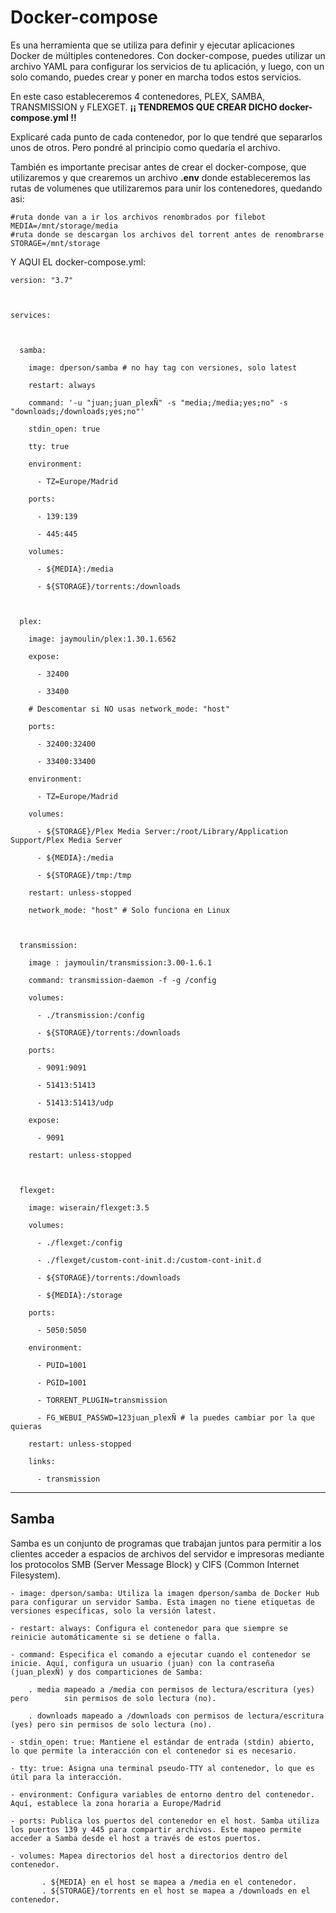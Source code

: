 # Docker-compose

Es una herramienta que se utiliza para definir y ejecutar aplicaciones Docker de múltiples contenedores. Con docker-compose, puedes utilizar un archivo YAML para configurar los servicios de tu aplicación, y luego, con un solo comando, puedes crear y poner en marcha todos estos servicios.

En este caso estableceremos 4 contenedores, PLEX, SAMBA, TRANSMISSION y FLEXGET. **¡¡ TENDREMOS QUE CREAR DICHO docker-compose.yml !!**

Explicaré cada punto de cada contenedor, por lo que tendré que separarlos unos de otros. Pero pondré al principio como quedaría el archivo.

También es importante precisar antes de crear el docker-compose, que utilizaremos y que crearemos un archivo **.env** donde estableceremos las rutas de volumenes que utilizaremos para unir los contenedores, quedando asi:

```
#ruta donde van a ir los archivos renombrados por filebot
MEDIA=/mnt/storage/media
#ruta donde se descargan los archivos del torrent antes de renombrarse
STORAGE=/mnt/storage
```

Y AQUI EL docker-compose.yml:

```
version: "3.7"



services:



  samba:

    image: dperson/samba # no hay tag con versiones, solo latest

    restart: always

    command: '-u "juan;juan_plexÑ" -s "media;/media;yes;no" -s "downloads;/downloads;yes;no"'

    stdin_open: true

    tty: true

    environment:

      - TZ=Europe/Madrid

    ports:

      - 139:139

      - 445:445

    volumes:

      - ${MEDIA}:/media

      - ${STORAGE}/torrents:/downloads



  plex:

    image: jaymoulin/plex:1.30.1.6562

    expose:

      - 32400

      - 33400

    # Descomentar si NO usas network_mode: "host"

    ports:

      - 32400:32400

      - 33400:33400

    environment:

      - TZ=Europe/Madrid

    volumes:

      - ${STORAGE}/Plex Media Server:/root/Library/Application Support/Plex Media Server

      - ${MEDIA}:/media

      - ${STORAGE}/tmp:/tmp

    restart: unless-stopped

    network_mode: "host" # Solo funciona en Linux



  transmission:

    image : jaymoulin/transmission:3.00-1.6.1

    command: transmission-daemon -f -g /config

    volumes:

      - ./transmission:/config

      - ${STORAGE}/torrents:/downloads

    ports:

      - 9091:9091

      - 51413:51413

      - 51413:51413/udp

    expose:

      - 9091

    restart: unless-stopped



  flexget:

    image: wiserain/flexget:3.5

    volumes:

      - ./flexget:/config

      - ./flexget/custom-cont-init.d:/custom-cont-init.d

      - ${STORAGE}/torrents:/downloads

      - ${MEDIA}:/storage

    ports:

      - 5050:5050

    environment:

      - PUID=1001

      - PGID=1001

      - TORRENT_PLUGIN=transmission

      - FG_WEBUI_PASSWD=123juan_plexÑ # la puedes cambiar por la que quieras

    restart: unless-stopped

    links:

      - transmission

```

---

## Samba

Samba es un conjunto de programas que trabajan juntos para permitir a los clientes acceder a espacios de archivos del servidor e impresoras mediante los protocolos SMB (Server Message Block) y CIFS (Common Internet Filesystem).

```
- image: dperson/samba: Utiliza la imagen dperson/samba de Docker Hub para configurar un servidor Samba. Esta imagen no tiene etiquetas de versiones específicas, solo la versión latest.

- restart: always: Configura el contenedor para que siempre se reinicie automáticamente si se detiene o falla.

- command: Especifica el comando a ejecutar cuando el contenedor se inicie. Aquí, configura un usuario (juan) con la contraseña (juan_plexÑ) y dos comparticiones de Samba:

    . media mapeado a /media con permisos de lectura/escritura (yes) pero        sin permisos de solo lectura (no).

    . downloads mapeado a /downloads con permisos de lectura/escritura           (yes) pero sin permisos de solo lectura (no).

- stdin_open: true: Mantiene el estándar de entrada (stdin) abierto, lo que permite la interacción con el contenedor si es necesario.

- tty: true: Asigna una terminal pseudo-TTY al contenedor, lo que es útil para la interacción.

- environment: Configura variables de entorno dentro del contenedor. Aquí, establece la zona horaria a Europe/Madrid

- ports: Publica los puertos del contenedor en el host. Samba utiliza los puertos 139 y 445 para compartir archivos. Este mapeo permite acceder a Samba desde el host a través de estos puertos.

- volumes: Mapea directorios del host a directorios dentro del contenedor.

       . ${MEDIA} en el host se mapea a /media en el contenedor.
       . ${STORAGE}/torrents en el host se mapea a /downloads en el                 contenedor.

```
